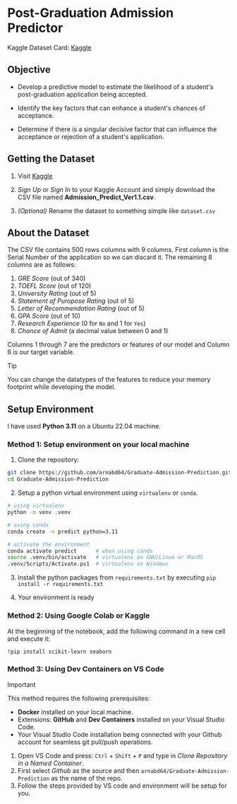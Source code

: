 # Post-Graduation Admission Predictor

Kaggle Dataset Card: [Kaggle](https://www.kaggle.com/datasets/mohansacharya/graduate-admissions)

## Objective

* Develop a predictive model to estimate the likelihood of a student's post-graduation application being accepted.

* Identify the key factors that can enhance a student's chances of acceptance.

* Determine if there is a singular decisive factor that can influence the acceptance or rejection of a student's application.

## Getting the Dataset

1. Visit [Kaggle](https://www.kaggle.com/datasets/mohansacharya/graduate-admissions)

2. _Sign Up_ or _Sign In_ to your Kaggle Account and simply download the CSV file named __Admission_Predict_Ver1.1.csv__.

3. _(Optional)_ Rename the dataset to something simple like `dataset.csv`

## About the Dataset

The CSV file contains 500 rows columns with 9 columns. First column is the Serial Number of the application so we can discard it. The remaining 8 columns are as follows:

1. _GRE Score_ (out of 340)
2. _TOEFL Score_ (out of 120)
3. _University Rating_ (out of 5)
4. _Statement of Puropose Rating_ (out of 5)
5. _Letter of Recommendation Rating_ (out of 5)
6. _GPA Score_ (out of 10)
7. _Research Experience_ (0 for `No` and 1 for `Yes`)
8. _Chance of Admit_ (a decimal value between 0 and 1)

Columns 1 through 7 are the predictors or features of our model and Column 8 is our target variable.

> [!TIP]
> You can change the datatypes of the features to reduce your memory footprint while developing the model.

## Setup Environment

I have used __Python 3.11__ on a Ubuntu 22.04 machine.

### Method 1: Setup environment on your local machine

1. Clone the repository:
```bash
git clone https://github.com/arnabd64/Graduate-Admission-Prediction.git
cd Graduate-Admission-Prediction
```

2. Setup a python virtual environment using `virtualenv` or `conda`.
```bash
# using virtualenv
python -m venv .venv

# using conda
conda create -n predict python=3.11

# activate the environment
conda activate predict      # when using conda
source .venv/bin/activate   # virtualenv on GNU/Linux or MacOS
.venv/Scripts/Activate.ps1  # virtualenv on Windows
```

3. Install the python packages from `requirements.txt` by executing `pip install -r requirements.txt`

4. Your environment is ready

### Method 2: Using Google Colab or Kaggle

At the beginning of the notebook, add the following command in a new cell and execute it:
```jupyter
!pip install scikit-learn seaborn
```

### Method 3: Using Dev Containers on VS Code

> [!IMPORTANT]
> This method requires the following prerequisites:
> * __Docker__ installed on your local machine.
> * Extensions: __GitHub__ and __Dev Containers__ installed on your Visual Studio Code.
> * Your Visual Studio Code installation being connected with your Github account for seamless git pull/push operations.

1. Open VS Code and press: `Ctrl` + `Shift` + `P` and type in _Clone Repository in a Named Container_.
2. First select _Github_ as the source and then `arnabd64/Graduate-Admission-Prediction` as the name of the repo.
3. Follow the steps provided by VS code and environment will be setup for you.  